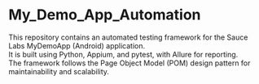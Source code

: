 # My_Demo_App_Automation
This repository contains an automated testing framework for the Sauce Labs MyDemoApp (Android) application.  
It is built using Python, Appium, and pytest, with Allure for reporting.  
The framework follows the Page Object Model (POM) design pattern for maintainability and scalability.
